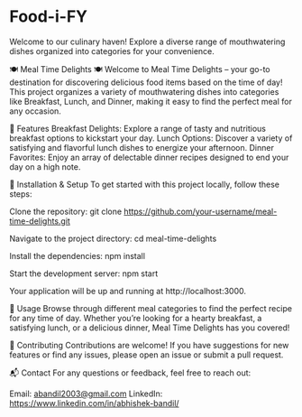# Food-i-FY
Welcome to our culinary haven! Explore a diverse range of mouthwatering dishes organized into categories for your convenience.

🍽️ Meal Time Delights 🍽️
Welcome to Meal Time Delights – your go-to destination for discovering delicious food items based on the time of day! This project organizes a variety of mouthwatering dishes into categories like Breakfast, Lunch, and Dinner, making it easy to find the perfect meal for any occasion.

🌟 Features
Breakfast Delights: Explore a range of tasty and nutritious breakfast options to kickstart your day.
Lunch Options: Discover a variety of satisfying and flavorful lunch dishes to energize your afternoon.
Dinner Favorites: Enjoy an array of delectable dinner recipes designed to end your day on a high note.

🚧 Installation & Setup
To get started with this project locally, follow these steps:

Clone the repository:
git clone https://github.com/your-username/meal-time-delights.git

Navigate to the project directory:
cd meal-time-delights


Install the dependencies:
npm install

Start the development server:
npm start

Your application will be up and running at http://localhost:3000.

📝 Usage
Browse through different meal categories to find the perfect recipe for any time of day. Whether you’re looking for a hearty breakfast, a satisfying lunch, or a delicious dinner, Meal Time Delights has you covered!

🤝 Contributing
Contributions are welcome! If you have suggestions for new features or find any issues, please open an issue or submit a pull request.

📬 Contact
For any questions or feedback, feel free to reach out:

Email: abandil2003@gmail.com
LinkedIn: https://www.linkedin.com/in/abhishek-bandil/
